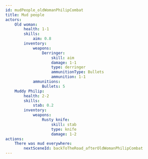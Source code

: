 ```yaml
---
id: mudPeople_oldWomanPhilipCombat
title: Mud people
actors:
    Old woman:
        health: 1-1
        skills:
            aim: 0.8
        inventory:
            weapons:
                Derringer:
                    skill: aim
                    damage: 1-1
                    type: derringer
                    ammunitionType: Bullets
                    ammunition: 1-1
            ammunitions:
                Bullets: 5
    Muddy Philip:
        health: 2-2
        skills:
            stab: 0.2
        inventory:
            weapons:
                Rusty knife:
                    skill: stab
                    type: knife
                    damage: 1-2
actions:
    There was mud everywhere:
        nextSceneId: backToTheRoad_afterOldWomanPhilipCombat
---
```


